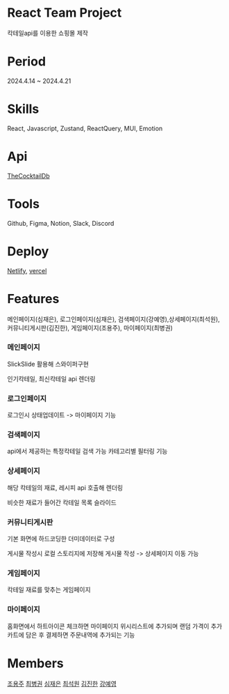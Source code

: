 # React Team Project
칵테일api를 이용한 쇼핑몰 제작
# Period
2024.4.14 ~ 2024.4.21
# Skills
React, Javascript, Zustand, ReactQuery, MUI, Emotion
# Api
[TheCocktailDb](https://www.thecocktaildb.com/)
# Tools
Github, Figma, Notion, Slack, Discord
# Deploy
[Netlify](https://shakedrink.netlify.app/), [vercel](https://shake-drink.vercel.app/)
# Features
메인페이지(심재은), 로그인페이지(심재은), 검색페이지(강예영),상세페이지(최석원), 커뮤니티게시판(김진한), 게임페이지(조용주), 마이페이지(최병권)
### 메인페이지
SlickSlide 활용해 스와이퍼구현


인기칵테일, 최신칵테일 api 렌더링
### 로그인페이지
로그인시 상태업데이트 -> 마이페이지 기능
### 검색페이지
api에서 제공하는 특정칵테일 검색 가능
카테고리별 필터링 기능
### 상세페이지
해당 칵테일의 재료, 레시피 api 호출해 렌더링


비슷한 재료가 들어간 칵테일 목록 슬라이드
### 커뮤니티게시판
기본 화면에 하드코딩한 더미데이터로 구성


게시물 작성시 로컬 스토리지에 저장해 게시물 작성 -> 상세페이지 이동 가능
### 게임페이지
칵테일 재료를 맞추는 게임페이지
### 마이페이지
홈화면에서 하트아이콘 체크하면 마이페이지 위시리스트에 추가되며 랜덤 가격이 추가
카트에 담은 후 결제하면 주문내역에 추가되는 기능

# Members
[조용주](https://github.com/pizzaYami) 
[최병권](https://github.com/shanghanrun) 
[심재은](https://github.com/simi-22) 
[최석원](https://github.com/tjrdnjs123) 
[김진한](https://github.com/MR-Gnani) 
[강예영](https://github.com/hey-anna)



